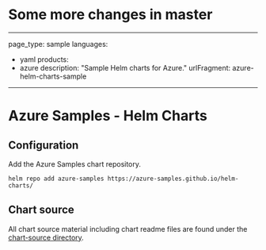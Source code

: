 # Some more changes in master 
---
page_type: sample
languages:
- yaml
products:
- azure
description: "Sample Helm charts for Azure."
urlFragment: azure-helm-charts-sample
---

# Azure Samples - Helm Charts

## Configuration

Add the Azure Samples chart repository.

```
helm repo add azure-samples https://azure-samples.github.io/helm-charts/
```

## Chart source

All chart source material including chart readme files are found under the [chart-source directory](/chart-source/).

